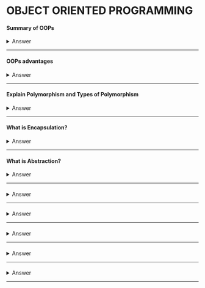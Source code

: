 # OBJECT ORIENTED PROGRAMMING

#### Summary of OOPs

<details>
<summary>Answer</summary>
<p>
1. Object - Instance of Class
2. Class - Blue print of Object
3. Encapsulation - Protecting our Data
4. Polymorphism - Different behaviors at different instances
5. Abstraction - Hiding our irrelevant Data
6. Inheritence - One property of object is acquiring to another property of object
</p>
</details>

---

#### OOPs advantages

<details>
<summary>Answer</summary>
<p>

- Modularity (Easy troubleshooting, Debugging)
- Flexibility (Polymorphism)
- Reusability (Inheritance)
- Security (Abstraction)
- Design Benefits (Fewer flaws, Eliminating risks, Fixing bugs)

</p>
</details>

---

#### Explain Polymorphism and Types of Polymorphism

<details>
<summary>Answer</summary>
<p>

- **Compile Time Polymorphism (early binding)**

  - Method overloading

  ```java
    void gfg() { ... }
    void gfg(int num1 ) { ... }
    void gfg(float num1) { ... }
    void gfg(int num1 , float num2 ) { ... }
  ```

  - Operator overloading

  ```java

  public class GFG {
    // function for adding two integers
    void add(int a, int b) {
      int sum = a + b;
      System.out.println(" Addition of two integer :"+ sum);
    }

    // function for concatenating two strings
    void add(String s1, String s2) {
      String con_str = s1 + s2;
      System.out.println("Concatenated strings :"+ con_str);
    }

    public static void main(String args[]) {
      GFG obj = new GFG();
      // addition of two numbers
      obj.add(10, 10);
      // concatenation of two string
      obj.add("Operator ", " overloading ");
    }
  }
  ```

- **Runtime Polymorphism (late binding)**

  - Method overriding

  ```java
  class Bike {
    void run(){System.out.println("running");}
  }

  class Splendor extends Bike {
    void run() {
      System.out.println("running safely with 60km");
    }

    public static void main(String args[]) {
      Bike b = new Splendor(); //upcasting
      b.run();
    }
  }
  ```

</p>
</details>

---

#### What is Encapsulation?

<details>
<summary>Answer</summary>
<p>

Encapsulation in Java is a process of wrapping code and data together into a single unit, for example, a capsule which is mixed with several medicines

```java

//A Java class which is a fully encapsulated class.
//It has a private data member and getter and setter methods.
package com.javatpoint;
  public class Student {
  //private data member
  private String name;
  //getter method for name
  public String getName() {
    return name;
  }
  //setter method for name
  public void setName(String name) {
    this.name=name
  }
}

```

</p>
</details>

---

#### What is Abstraction?

<details>
<summary>Answer</summary>
<p>

Abstraction is a process of hiding the implementation details and showing only functionality to the user. Another way, it shows only essential things to the user and hides the internal details, for example, sending SMS where you type the text and send the message. You don't know the internal processing about the message delivery.

```java

abstract class Bike {
  abstract void run();
}

class Honda4 extends Bike {
  void run() {
    System.out.println("running safely");
  }

  public static void main(String args[]) {
    Bike obj = new Honda4();
    obj.run();
  }
}
```

</p>
</details>

---

####

<details>
<summary>Answer</summary>
<p>

</p>
</details>

---

####

<details>
<summary>Answer</summary>
<p>

</p>
</details>

---

####

<details>
<summary>Answer</summary>
<p>

</p>
</details>

---

####

<details>
<summary>Answer</summary>
<p>

</p>
</details>

---

####

<details>
<summary>Answer</summary>
<p>

</p>
</details>

---
